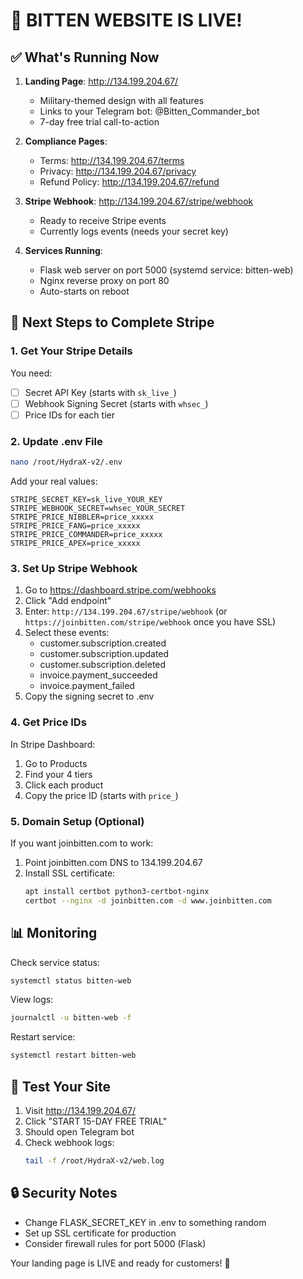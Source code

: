 # 🚀 BITTEN WEBSITE IS LIVE!

## ✅ What's Running Now

1. **Landing Page**: http://134.199.204.67/
   - Military-themed design with all features
   - Links to your Telegram bot: @Bitten_Commander_bot
   - 7-day free trial call-to-action

2. **Compliance Pages**:
   - Terms: http://134.199.204.67/terms
   - Privacy: http://134.199.204.67/privacy
   - Refund Policy: http://134.199.204.67/refund

3. **Stripe Webhook**: http://134.199.204.67/stripe/webhook
   - Ready to receive Stripe events
   - Currently logs events (needs your secret key)

4. **Services Running**:
   - Flask web server on port 5000 (systemd service: bitten-web)
   - Nginx reverse proxy on port 80
   - Auto-starts on reboot

## 🔧 Next Steps to Complete Stripe

### 1. Get Your Stripe Details
You need:
- [ ] Secret API Key (starts with `sk_live_`)
- [ ] Webhook Signing Secret (starts with `whsec_`)
- [ ] Price IDs for each tier

### 2. Update .env File
```bash
nano /root/HydraX-v2/.env
```

Add your real values:
```
STRIPE_SECRET_KEY=sk_live_YOUR_KEY
STRIPE_WEBHOOK_SECRET=whsec_YOUR_SECRET
STRIPE_PRICE_NIBBLER=price_xxxxx
STRIPE_PRICE_FANG=price_xxxxx
STRIPE_PRICE_COMMANDER=price_xxxxx
STRIPE_PRICE_APEX=price_xxxxx
```

### 3. Set Up Stripe Webhook
1. Go to https://dashboard.stripe.com/webhooks
2. Click "Add endpoint"
3. Enter: `http://134.199.204.67/stripe/webhook`
   (or `https://joinbitten.com/stripe/webhook` once you have SSL)
4. Select these events:
   - customer.subscription.created
   - customer.subscription.updated
   - customer.subscription.deleted
   - invoice.payment_succeeded
   - invoice.payment_failed
5. Copy the signing secret to .env

### 4. Get Price IDs
In Stripe Dashboard:
1. Go to Products
2. Find your 4 tiers
3. Click each product
4. Copy the price ID (starts with `price_`)

### 5. Domain Setup (Optional)
If you want joinbitten.com to work:
1. Point joinbitten.com DNS to 134.199.204.67
2. Install SSL certificate:
   ```bash
   apt install certbot python3-certbot-nginx
   certbot --nginx -d joinbitten.com -d www.joinbitten.com
   ```

## 📊 Monitoring

Check service status:
```bash
systemctl status bitten-web
```

View logs:
```bash
journalctl -u bitten-web -f
```

Restart service:
```bash
systemctl restart bitten-web
```

## 🎯 Test Your Site

1. Visit http://134.199.204.67/
2. Click "START 15-DAY FREE TRIAL"
3. Should open Telegram bot
4. Check webhook logs:
   ```bash
   tail -f /root/HydraX-v2/web.log
   ```

## 🔒 Security Notes

- Change FLASK_SECRET_KEY in .env to something random
- Set up SSL certificate for production
- Consider firewall rules for port 5000 (Flask)

Your landing page is LIVE and ready for customers! 🚀
